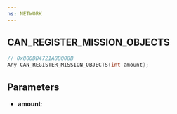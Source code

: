 ```yaml
---
ns: NETWORK
---
```

## CAN_REGISTER_MISSION_OBJECTS

```c
// 0x800DD4721A8B008B
Any CAN_REGISTER_MISSION_OBJECTS(int amount);
```

## Parameters
* **amount**:
